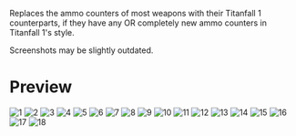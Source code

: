 Replaces the ammo counters of most weapons with their Titanfall 1 counterparts, if they have any OR completely new ammo counters in Titanfall 1's style.

Screenshots may be slightly outdated.
# Preview
![1](https://i.imgur.com/PhUmEv2.png)
![2](https://i.imgur.com/qb2VHG3.png)
![3](https://i.imgur.com/uZtKony.png)
![4](https://i.imgur.com/dLcTT86.png)
![5](https://i.imgur.com/lCaax2W.png)
![6](https://i.imgur.com/KCIpuUx.png)
![7](https://i.imgur.com/JWGp7s5.png)
![8](https://i.imgur.com/nEWFXjy.png)
![9](https://i.imgur.com/Bh2SIaB.png)
![10](https://i.imgur.com/1rymRA7.png)
![11](https://i.imgur.com/0hVyfhw.png)
![12](https://i.imgur.com/8Fu3Bbv.png)
![13](https://i.imgur.com/nS6waMl.png)
![14](https://i.imgur.com/fdzsDZn.png)
![15](https://i.imgur.com/bFSb42M.png)
![16](https://i.imgur.com/TOilnj8.png)
![17](https://i.imgur.com/fAPDvWw.png)
![18](https://i.imgur.com/mMy8vHD.png)
